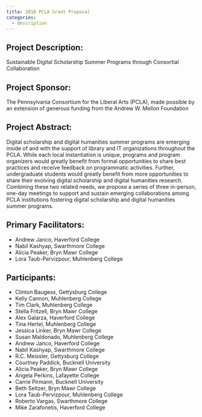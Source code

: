 ```yaml
---
title: 2018 PCLA Grant Proposal
categories:
  - description
---
```


## Project Description:

Sustainable Digital Scholarship Summer Programs through Consortial Collaboration

## Project Sponsor:
The Pennsylvania Consortium for the Liberal Arts (PCLA), made possible by an extension of generous funding from the Andrew W. Mellon Foundation

## Project Abstract:

Digital scholarship and digital humanities summer programs are emerging inside of and with the support of library and IT organizations throughout the PCLA. While each local instantiation is unique, programs and program organizers would greatly benefit from formal opportunities to share best practices and receive feedback on programmatic activities. Further, undergraduate students would greatly benefit from more opportunities to share their evolving digital scholarship and digital humanities research. Combining these two related needs, we propose a series of three in-person, one-day meetings to support and sustain emerging collaborations among PCLA institutions fostering digital scholarship and digital humanities summer programs. 

## Primary Facilitators:

* Andrew Janco, Haverford College
* Nabil Kashyap, Swarthmore College
* Alicia Peaker, Bryn Mawr College
* Lora Taub-Pervizpour, Muhlenberg College

## Participants:

* Clinton Baugess, Gettysburg College
* Kelly Cannon, Muhlenberg College
* Tim Clark, Muhlenberg College
* Stella Fritzell, Bryn Mawr College
* Alex Galarza, Haverford College
* Tina Hertel, Muhlenberg College
* Jessica Linker, Bryn Mawr College
* Susan Maldonado, Muhlenberg College
* Andrew Janco, Haverford College
* Nabil Kashyap, Swarthmore College
* R.C. Meissler, Gettysburg College
* Courtney Paddick, Bucknell University
* Alicia Peaker, Bryn Mawr College
* Angela Perkins, Lafayette College
* Carrie Pirmann, Bucknell University
* Beth Seltzer, Bryn Mawr College
* Lora Taub-Pervizpour, Muhlenberg College
* Roberto Vargas, Swarthmore College
* Mike Zarafonetis, Haverford College
